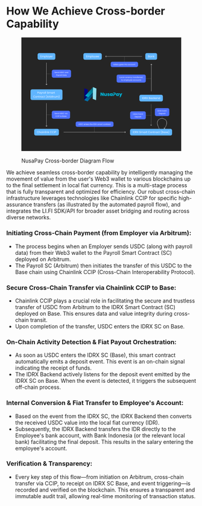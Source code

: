 # How We Achieve Cross-border Capability

<figure><img src="../.gitbook/assets/Desktop - 1.png" alt=""><figcaption><p>NusaPay Cross-border Diagram Flow</p></figcaption></figure>

We achieve seamless cross-border capability by intelligently managing the movement of value from the user's Web3 wallet to various blockchains up to the final settlement in local fiat currency. This is a multi-stage process that is fully transparent and optimized for efficiency. Our robust cross-chain infrastructure leverages technologies like Chainlink CCIP for specific high-assurance transfers (as illustrated by the automated payroll flow), and integrates the LI.FI SDK/API for broader asset bridging and routing across diverse networks.

### Initiating Cross-Chain Payment (from Employer via Arbitrum):

* The process begins when an Employer sends USDC (along with payroll data) from their Web3 wallet to the Payroll Smart Contract (SC) deployed on Arbitrum.
* The Payroll SC (Arbitrum) then initiates the transfer of this USDC to the Base chain using Chainlink CCIP (Cross-Chain Interoperability Protocol).

### Secure Cross-Chain Transfer via Chainlink CCIP to Base:

* Chainlink CCIP plays a crucial role in facilitating the secure and trustless transfer of USDC from Arbitrum to the IDRX Smart Contract (SC) deployed on Base. This ensures data and value integrity during cross-chain transit.
* Upon completion of the transfer, USDC enters the IDRX SC on Base.

### On-Chain Activity Detection & Fiat Payout Orchestration:

* As soon as USDC enters the IDRX SC (Base), this smart contract automatically emits a deposit event. This event is an on-chain signal indicating the receipt of funds.
* The IDRX Backend actively listens for the deposit event emitted by the IDRX SC on Base. When the event is detected, it triggers the subsequent off-chain process.

### Internal Conversion & Fiat Transfer to Employee's Account:

* Based on the event from the IDRX SC, the IDRX Backend then converts the received USDC value into the local fiat currency (IDR).
* Subsequently, the IDRX Backend transfers the IDR directly to the Employee's bank account, with Bank Indonesia (or the relevant local bank) facilitating the final deposit. This results in the salary entering the employee's account.

### Verification & Transparency:

* Every key step of this flow—from initiation on Arbitrum, cross-chain transfer via CCIP, to receipt on IDRX SC Base, and event triggering—is recorded and verified on the blockchain. This ensures a transparent and immutable audit trail, allowing real-time monitoring of transaction status.

